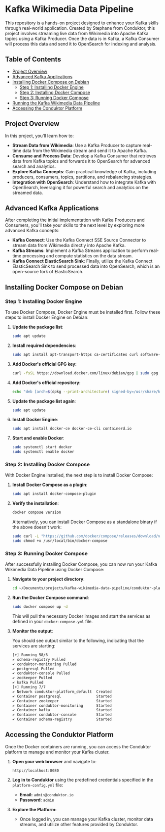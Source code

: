 # Kafka Wikimedia Data Pipeline

This repository is a hands-on project designed to enhance your Kafka skills through real-world application. Created by Stephane from Conduktor, this project involves streaming live data from Wikimedia into Apache Kafka topics using a Kafka Producer. Once the data is in Kafka, a Kafka Consumer will process this data and send it to OpenSearch for indexing and analysis.

## Table of Contents
- [Project Overview](#project-overview)
- [Advanced Kafka Applications](#advanced-kafka-applications)
- [Installing Docker Compose on Debian](#installing-docker-compose-on-debian)
   - [Step 1: Installing Docker Engine](#step-1-installing-docker-engine)
   - [Step 2: Installing Docker Compose](#step-2-installing-docker-compose)
   - [Step 3: Running Docker Compose](#step-3-running-docker-compose)
- [Running the Kafka Wikimedia Data Pipeline](#running-the-kafka-wikimedia-data-pipeline)
- [Accessing the Conduktor Platform](#accessing-the-conduktor-platform)

## Project Overview

In this project, you'll learn how to:

- **Stream Data from Wikimedia**: Use a Kafka Producer to capture real-time data from the Wikimedia stream and send it to Apache Kafka.
- **Consume and Process Data**: Develop a Kafka Consumer that retrieves data from Kafka topics and forwards it to OpenSearch for advanced search and analytics.
- **Explore Kafka Concepts**: Gain practical knowledge of Kafka, including producers, consumers, topics, partitions, and rebalancing strategies.
- **Integration with OpenSearch**: Understand how to integrate Kafka with OpenSearch, leveraging it for powerful search and analytics on the streamed data.

## Advanced Kafka Applications

After completing the initial implementation with Kafka Producers and Consumers, you'll take your skills to the next level by exploring more advanced Kafka concepts:

- **Kafka Connect**: Use the Kafka Connect SSE Source Connector to stream data from Wikimedia directly into Apache Kafka.
- **Kafka Streams**: Implement a Kafka Streams application to perform real-time processing and compute statistics on the data stream.
- **Kafka Connect ElasticSearch Sink**: Finally, utilize the Kafka Connect ElasticSearch Sink to send processed data into OpenSearch, which is an open-source fork of ElasticSearch.

## Installing Docker Compose on Debian

### Step 1: Installing Docker Engine

To use Docker Compose, Docker Engine must be installed first. Follow these steps to install Docker Engine on Debian:

1. **Update the package list**:

    ```bash
    sudo apt update
    ```

2. **Install required dependencies**:

    ```bash
    sudo apt install apt-transport-https ca-certificates curl software-properties-common
    ```

3. **Add Docker's official GPG key**:

    ```bash
    curl -fsSL https://download.docker.com/linux/debian/gpg | sudo gpg --dearmor -o /usr/share/keyrings/docker-archive-keyring.gpg
    ```

4. **Add Docker's official repository**:

    ```bash
    echo "deb [arch=$(dpkg --print-architecture) signed-by=/usr/share/keyrings/docker-archive-keyring.gpg] https://download.docker.com/linux/debian $(lsb_release -cs) stable" | sudo tee /etc/apt/sources.list.d/docker.list > /dev/null
    ```

5. **Update the package list again**:

    ```bash
    sudo apt update
    ```

6. **Install Docker Engine**:

    ```bash
    sudo apt install docker-ce docker-ce-cli containerd.io
    ```

7. **Start and enable Docker**:

    ```bash
    sudo systemctl start docker
    sudo systemctl enable docker
    ```

### Step 2: Installing Docker Compose

With Docker Engine installed, the next step is to install Docker Compose:

1. **Install Docker Compose as a plugin**:

    ```bash
    sudo apt install docker-compose-plugin
    ```

2. **Verify the installation**:

    ```bash
    docker compose version
    ```

   Alternatively, you can install Docker Compose as a standalone binary if the above doesn't work:

    ```bash
    sudo curl -L "https://github.com/docker/compose/releases/download/v2.20.2/docker-compose-$(uname -s)-$(uname -m)" -o /usr/local/bin/docker-compose
    sudo chmod +x /usr/local/bin/docker-compose
    ```

### Step 3: Running Docker Compose

After successfully installing Docker Compose, you can now run your Kafka Wikimedia Data Pipeline using Docker Compose:

1. **Navigate to your project directory**:

    ```bash
    cd ~/Documents/projects/kafka-wikimedia-data-pipeline/conduktor-platform
    ```

2. **Run the Docker Compose command**:

    ```bash
    sudo docker compose up -d
    ```

   This will pull the necessary Docker images and start the services as defined in your `docker-compose.yml` file.

3. **Monitor the output**:

   You should see output similar to the following, indicating that the services are starting:

    ```bash
    [+] Running 58/6
    ✔ schema-registry Pulled                                                                                       344.3s 
    ✔ conduktor-monitoring Pulled                                                                                   73.4s 
    ✔ postgresql Pulled                                                                                             48.3s 
    ✔ conduktor-console Pulled                                                                                     280.1s 
    ✔ zookeeper Pulled                                                                                             165.3s 
    ✔ kafka Pulled                                                                                                 165.3s 
    [+] Running 7/7
    ✔ Network conduktor-platform_default  Created                                                                    0.2s 
    ✔ Container postgresql                Started                                                                    2.2s 
    ✔ Container zookeeper                 Started                                                                    2.2s 
    ✔ Container conduktor-monitoring      Started                                                                    2.5s 
    ✔ Container kafka                     Started                                                                    1.5s 
    ✔ Container conduktor-console         Started                                                                    1.4s 
    ✔ Container schema-registry           Started                                                                    2.1s 
    ```

## Accessing the Conduktor Platform

Once the Docker containers are running, you can access the Conduktor platform to manage and monitor your Kafka cluster.

1. **Open your web browser** and navigate to:

    ```
    http://localhost:8080
    ```

2. **Log in to Conduktor** using the predefined credentials specified in the `platform-config.yml` file:

   - **Email:** `admin@conduktor.io`
   - **Password:** `admin`

3. **Explore the Platform:**
   - Once logged in, you can manage your Kafka cluster, monitor data streams, and utilize other features provided by Conduktor.
